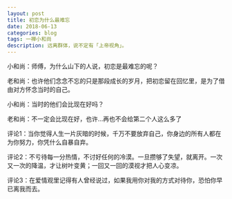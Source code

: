 ```yaml
---
layout: post
title: 初恋为什么最难忘
date: 2018-06-13
categories: blog
tags: 一禅小和尚
description: 远离群体，说不定有「上帝视角」。
---
```


小和尚：师傅，为什么山下的人说，初恋是最难忘的呢？<br>

老和尚：也许他们念念不忘的只是那段成长的岁月，把初恋留在回忆里，是为了借由对方怀念当时的自己。

小和尚：当时的他们会比现在好吗？

老和尚：不一定会比现在好，也许...再也不会给第二个人这么多了

评论1：当你觉得人生一片灰暗的时候，千万不要放弃自己，你身边的所有人都在为你努力，你凭什么自暴自弃。

评论2：不亏待每一分热情，不讨好任何的冷漠。一旦攒够了失望，就离开。一次又一次的降温，才让树叶变黄；一回又一回的漠视才把人心变凉。

评论3：在爱情观里记得有人曾经说过，如果我用你对我的方式对待你，恐怕你早已离我而去。
